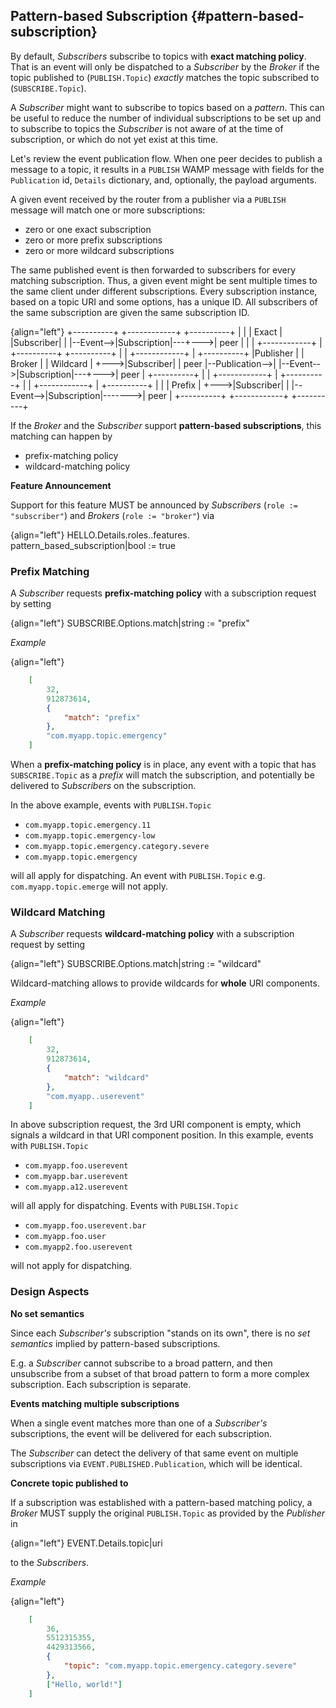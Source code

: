 ## Pattern-based Subscription {#pattern-based-subscription}

By default, *Subscribers* subscribe to topics with **exact matching policy**. That is an event will only be 
dispatched to a *Subscriber* by the *Broker* if the topic published to (`PUBLISH.Topic`) *exactly* matches the 
topic subscribed to (`SUBSCRIBE.Topic`).

A *Subscriber* might want to subscribe to topics based on a *pattern*. This can be useful to reduce the number of 
individual subscriptions to be set up and to subscribe to topics the *Subscriber* is not aware of at the time of 
subscription, or which do not yet exist at this time.

Let's review the event publication flow. When one peer decides to publish a message to a topic, it results in 
a `PUBLISH` WAMP message with fields for the `Publication` id, `Details` dictionary, and, optionally, 
the payload arguments.

A given event received by the router from a publisher via a `PUBLISH` message will match one or more 
subscriptions:

* zero or one exact subscription
* zero or more prefix subscriptions
* zero or more wildcard subscriptions

The same published event is then forwarded to subscribers for every matching subscription.
Thus, a given event might be sent multiple times to the same client under different subscriptions.
Every subscription instance, based on a topic URI and some options, has a unique ID. All
subscribers of the same subscription are given the same subscription ID.

{align="left"}
                                 +----------+          +------------+        +----------+
                                 |          |          |   Exact    |        |Subscriber|
                                 |          |--Event-->|Subscription|---+--->|   peer   |
                                 |          |          +------------+   |    +----------+
     +----------+                |          |          +------------+   |    +----------+
     |Publisher |                |  Broker  |          |  Wildcard  |   +--->|Subscriber|
     |   peer   |--Publication-->|          |--Event-->|Subscription|---+--->|   peer   |
     +----------+                |          |          +------------+   |    +----------+
                                 |          |          +------------+   |    +----------+
                                 |          |          |   Prefix   |   +--->|Subscriber|
                                 |          |--Event-->|Subscription|------->|   peer   |
                                 +----------+          +------------+        +----------+

If the *Broker* and the *Subscriber* support **pattern-based subscriptions**, this matching can happen by

* prefix-matching policy
* wildcard-matching policy

**Feature Announcement**

Support for this feature MUST be announced by *Subscribers* (`role := "subscriber"`) and *Brokers* (`role := "broker"`) via

{align="left"}
        HELLO.Details.roles.<role>.features.
            pattern_based_subscription|bool := true


### Prefix Matching

A *Subscriber* requests **prefix-matching policy** with a subscription request by setting

{align="left"}
        SUBSCRIBE.Options.match|string := "prefix"

*Example*

{align="left"}
```json
    [
        32,
        912873614,
        {
            "match": "prefix"
        },
        "com.myapp.topic.emergency"
    ]
```

When a **prefix-matching policy** is in place, any event with a topic that has `SUBSCRIBE.Topic` as a *prefix* will match the subscription, and potentially be delivered to *Subscribers* on the subscription.

In the above example, events with `PUBLISH.Topic`

* `com.myapp.topic.emergency.11`
* `com.myapp.topic.emergency-low`
* `com.myapp.topic.emergency.category.severe`
* `com.myapp.topic.emergency`

will all apply for dispatching. An event with `PUBLISH.Topic` e.g. `com.myapp.topic.emerge` will not apply.


### Wildcard Matching

A *Subscriber* requests **wildcard-matching policy** with a subscription request by setting

{align="left"}
        SUBSCRIBE.Options.match|string := "wildcard"

Wildcard-matching allows to provide wildcards for **whole** URI components.

*Example*

{align="left"}
```json
    [
        32,
        912873614,
        {
            "match": "wildcard"
        },
        "com.myapp..userevent"
    ]
```

In above subscription request, the 3rd URI component is empty, which signals a wildcard in that URI component position. In this example, events with `PUBLISH.Topic`

* `com.myapp.foo.userevent`
* `com.myapp.bar.userevent`
* `com.myapp.a12.userevent`

will all apply for dispatching. Events with `PUBLISH.Topic`

* `com.myapp.foo.userevent.bar`
* `com.myapp.foo.user`
* `com.myapp2.foo.userevent`

will not apply for dispatching.

### Design Aspects

**No set semantics**

Since each *Subscriber's* subscription "stands on its own", there is no *set semantics* implied by pattern-based subscriptions.

E.g. a *Subscriber* cannot subscribe to a broad pattern, and then unsubscribe from a subset of that broad pattern to form a more complex subscription. Each subscription is separate.

**Events matching multiple subscriptions**

When a single event matches more than one of a *Subscriber's* subscriptions, the event will be delivered for each subscription.

The *Subscriber* can detect the delivery of that same event on multiple subscriptions via `EVENT.PUBLISHED.Publication`, which will be identical.

**Concrete topic published to**

If a subscription was established with a pattern-based matching policy, a *Broker* MUST supply the original `PUBLISH.Topic` as provided by the *Publisher* in

{align="left"}
        EVENT.Details.topic|uri

to the *Subscribers*.

*Example*

{align="left"}
```json
    [
        36,
        5512315355,
        4429313566,
        {
            "topic": "com.myapp.topic.emergency.category.severe"
        },
        ["Hello, world!"]
    ]
```
